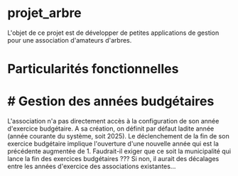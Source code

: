 # projet_arbre
L'objet de ce projet est de développer de petites applications de gestion pour une association d'amateurs d'arbres.

# Particularités fonctionnelles
# # Gestion des années budgétaires
L'association n'a pas directement accès à la configuration de son année d'exercice budgétaire. A sa création, on définit par défaut ladite année (année courante du système, soit 2025). Le déclenchement de la fin de son exercice budgétaire implique l'ouverture d'une nouvelle année qui est la précédente augmentée de 1.
Faudrait-il exiger que ce soit la municipalité qui lance la fin des exercices budgétaires ??? Si non, il aurait des décalages entre les années d'exercice des associations existantes...